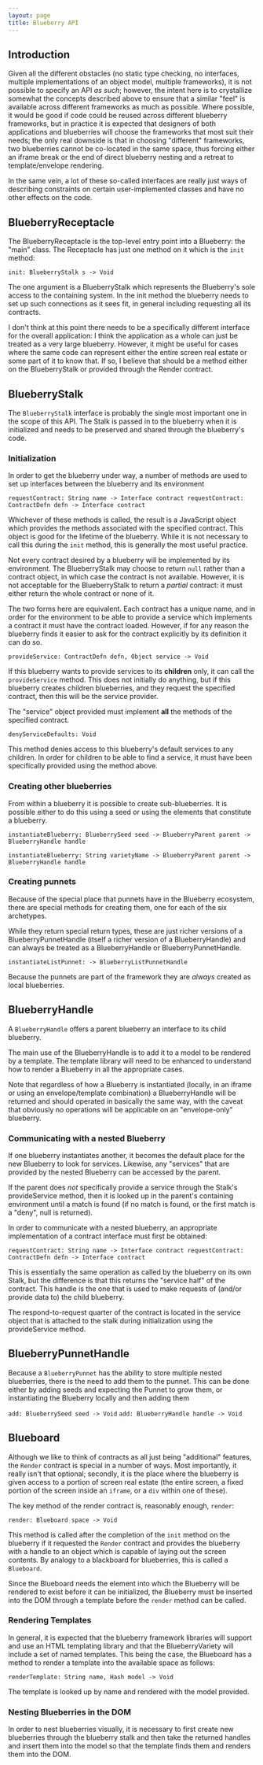 ```yaml
---
layout: page
title: Blueberry API
---
```


## Introduction

Given all the different obstacles (no static type checking, no
interfaces, multiple implementations of an object model, multiple
frameworks), it is not possible to specify an API _as such_; however,
the intent here is to crystallize somewhat the concepts described
above to ensure that a similar "feel" is available across different
frameworks as much as possible.  Where possible, it would be good if
code could be reused across different blueberry frameworks, but in
practice it is expected that designers of both applications and
blueberries will choose the frameworks that most suit their needs; the
only real downside is that in choosing "different" frameworks, two
blueberries cannot be co-located in the same space, thus forcing
either an iframe break or the end of direct blueberry nesting and a
retreat to template/envelope rendering.

In the same vein, a lot of these so-called interfaces are really just
ways of describing constraints on certain user-implemented classes and
have no other effects on the code.

## BlueberryReceptacle

The BlueberryReceptacle is the top-level entry point into a Blueberry:
the "main" class.  The Receptacle has just one method on it which is
the ``init`` method:

``
init: BlueberryStalk s -> Void
``

The one argument is a BlueberryStalk which represents the Blueberry's
sole access to the containing system.  In the init method the
blueberry needs to set up such connections as it sees fit, in general
including requesting all its contracts.

I don't think at this point there needs to be a specifically different
interface for the overall application: I think the application as a
whole can just be treated as a very large blueberry.  However, it
might be useful for cases where the same code can represent either the
entire screen real estate or some part of it to know that.  If so, I
believe that should be a method either on the BlueberryStalk or
provided through the Render contract.

## BlueberryStalk

The ``BlueberryStalk`` interface is probably the single most important
one in the scope of this API.  The Stalk is passed in to the blueberry
when it is initialized and needs to be preserved and shared through
the blueberry's code.

### Initialization

In order to get the blueberry under way, a number of methods are
used to set up interfaces between the blueberry and its environment

``
requestContract: String name -> Interface contract
requestContract: ContractDefn defn -> Interface contract
``

Whichever of these methods is called, the result is a JavaScript
object which provides the methods associated with the specified
contract.  This object is good for the lifetime of the blueberry.
While it is not necessary to call this during the ``init`` method,
this is generally the most useful practice.

Not every contract desired by a blueberry will be implemented by its
environment.  The BlueberryStalk may choose to return ``null`` rather
than a contract object, in which case the contract is not available.
However, it is not acceptable for the BlueberryStalk to return a
_partial_ contract: it must either return the whole contract or none
of it.

The two forms here are equivalent.  Each contract has a unique name,
and in order for the environment to be able to provide a service which
implements a contract it must have the contract loaded.  However, if
for any reason the blueberry finds it easier to ask for the contract
explicitly by its definition it can do so.

``
provideService: ContractDefn defn, Object service -> Void
``

If this blueberry wants to provide services to its **children** only,
it can call the `provideService` method.  This does not initially do
anything, but if this blueberry creates children blueberries, and they
request the specified contract, then this will be the service
provider.

The "service" object provided must implement **all** the methods of
the specified contract.

``
denyServiceDefaults: Void
``

This method denies access to this blueberry's default services to any
children.  In order for children to be able to find a service, it must
have been specifically provided using the method above.

### Creating other blueberries

From within a blueberry it is possible to create sub-blueberries.  It
is possible either to do this using a seed or using the elements that
constitute a blueberry.

``
instantiateBlueberry: BlueberrySeed seed -> BlueberryParent parent -> BlueberryHandle handle
``

``
instantiateBlueberry: String varietyName -> BlueberryParent parent -> BlueberryHandle handle
``

### Creating punnets

Because of the special place that punnets have in the Blueberry
ecosystem, there are special methods for creating them, one for each
of the six archetypes.

While they return special return types, these are just richer versions
of a BlueberryPunnetHandle (itself a richer version of a
BlueberryHandle) and can always be treated as a BlueberryHandle or
BlueberryPunnetHandle.

``
instantiateListPunnet: -> BlueberryListPunnetHandle
``

Because the punnets are part of the framework they are *always*
created as local blueberries.

## BlueberryHandle

A ``BlueberryHandle`` offers a parent blueberry an interface to its
child blueberry.

The main use of the BlueberryHandle is to add it to a model to be
rendered by a template.  The template library will need to be enhanced
to understand how to render a Blueberry in all the appropriate cases.

Note that regardless of how a Blueberry is instantiated (locally, in
an iframe or using an envelope/template combination) a BlueberryHandle
will be returned and should operated in basically the same way, with
the caveat that obviously no operations will be applicable on an
"envelope-only" blueberry.

### Communicating with a nested Blueberry

If one blueberry instantiates another, it becomes the default place
for the new Blueberry to look for services.  Likewise, any "services"
that are provided by the nested Blueberry can be accessed by the
parent.

If the parent does _not_ specifically provide a service through the
Stalk's provideService method, then it is looked up in the parent's
containing environment until a match is found (if no match is found,
or the first match is a "deny", null is returned).

In order to communicate with a nested blueberry, an appropriate
implementation of a contract interface must first be obtained:

``
requestContract: String name -> Interface contract
requestContract: ContractDefn defn -> Interface contract
``

This is essentially the same operation as called by the blueberry on
its own Stalk, but the difference is that this returns the "service
half" of the contract.  This handle is the one that is used to make
requests of (and/or provide data to) the child blueberry.

The respond-to-request quarter of the contract is located in the
service object that is attached to the stalk during initialization
using the provideService method.

## BlueberryPunnetHandle

Because a `BlueberryPunnet` has the ability to store multiple nested
blueberries, there is the need to add them to the punnet.  This can be
done either by adding seeds and expecting the Punnet to grow them, or
instantiating the Blueberry locally and then adding them

``
add: BlueberrySeed seed -> Void
``
``
add: BlueberryHandle handle -> Void
``

## Blueboard

Although we like to think of contracts as all just being "additional"
features, the `Render` contract is special in a number of ways.  Most
importantly, it really isn't that optional; secondly, it is the place
where the blueberry is given access to a portion of screen real estate
(the entire screen, a fixed portion of the screen inside an `iframe`, or
a `div` within one of these).

The key method of the render contract is, reasonably enough, `render`:

``
render: Blueboard space -> Void
``

This method is called after the completion of the `init` method on the
blueberry if it requested the `Render` contract and provides the
blueberry with a handle to an object which is capable of laying out
the screen contents.  By analogy to a blackboard for blueberries, this
is called a `Blueboard`.

Since the Blueboard needs the element into which the Blueberry will be
rendered to exist before it can be initialized, the Blueberry must be
inserted into the DOM through a template before the `render` method
can be called.

### Rendering Templates

In general, it is expected that the blueberry framework libraries will
support and use an HTML templating library and that the BlueberryVariety
will include a set of named templates.  This being the case, the
Blueboard has a method to render a template into the available space
as follows:

``
renderTemplate: String name, Hash model -> Void
``

The template is looked up by name and rendered with the model
provided.

### Nesting Blueberries in the DOM

In order to nest blueberries visually, it is necessary to first create
new blueberries through the blueberry stalk and then take the returned
handles and insert them into the model so that the template finds them
and renders them into the DOM.

